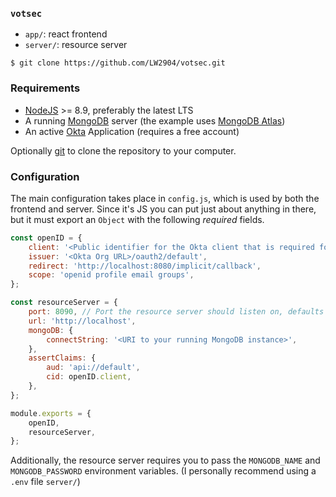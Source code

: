 ### `votsec`

- `app/`: react frontend 
- `server/`: resource server


```
$ git clone https://github.com/LW2904/votsec.git
```

### Requirements

- [NodeJS](https://nodejs.org/en/) >= 8.9, preferably the latest LTS
- A running [MongoDB](https://www.mongodb.com/what-is-mongodb) server (the example uses [MongoDB Atlas](https://www.mongodb.com/cloud/atlas))
- An active [Okta](https://www.okta.com/) Application (requires a free account)

Optionally [git](https://git-scm.com/) to clone the repository to your computer.

### Configuration

The main configuration takes place in `config.js`, which is used by both the frontend and server. Since it's JS you can put just about anything in there, but it must export an `Object` with the following _required_ fields.

```js
const openID = {
	client: '<Public identifier for the Okta client that is required for all OAuth flows>',
	issuer: '<Okta Org URL>/oauth2/default',
	redirect: 'http://localhost:8080/implicit/callback',
	scope: 'openid profile email groups',
};

const resourceServer = {
	port: 8090, // Port the resource server should listen on, defaults to 8090
	url: 'http://localhost',
	mongoDB: {
		connectString: '<URI to your running MongoDB instance>',
	},
	assertClaims: {
		aud: 'api://default',
		cid: openID.client,
	},
};

module.exports = {
	openID,
	resourceServer,
};

```

Additionally, the resource server requires you to pass the `MONGODB_NAME` and `MONGODB_PASSWORD` environment variables. (I personally recommend using a `.env` file `server/`)
